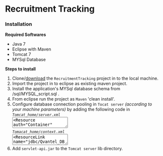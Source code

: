 # Recruitment Tracking

<strong><h3>Installation</h3></strong>

<strong>Required Softwares</strong>
<ul>
<li>Java 7
<li>Eclipse with Maven
<li>Tomcat 7
<li>MYSql Database
</ul>

<strong>Steps to install</strong>
<ol>
<li>Clone/<a href="https://github.com/vikram9r/RecruitmentTracking/archive/master.zip">download</a> the <code>RecruitmentTracking</code> project in to the local machine.
<li>Import the project in to eclipse as existing maven project.
<li>Install the application's MYSql database schema from <home>/sql/MYSQL_script.sql .
<li>From eclipse run the project as <code>Maven</code> 'clean install'.
<li>Configure database connection pooling in <code>Tocat server</code> <i>(according to your machine parameters)</i> by adding the following code in <br/>
  <code><i>Tomcat_home/server.xml</i></code> <br/>
  <textarea><Resource auth="Container" 
  driverClassName="com.mysql.jdbc.Driver" 
  global="jdbc/Qvantel_DB" 
  maxActive="100" 
  maxIdle="20" 
  maxWait="10000" 
  minIdle="5" 
  name="jdbc/Qvantel_DB" 
  password="qvantel" 
  type="javax.sql.DataSource" 
  url="jdbc:mysql://localhost:3306/qvantel_recruitment_tracking" 
  username="root"/></textarea><br/>
  <code><i>Tomacat_home/context.xml</i></code> </br>
  <textarea><ResourceLink name="jdbc/Qvantel_DB" global="jdbc/Qvantel_DB"
	auth="Container" type="javax.sql.DataSource" /></textarea>
<li>Add <code>servlet-api.jar</code> to the <code>Tomcat server</code> lib directory.
</ol>
